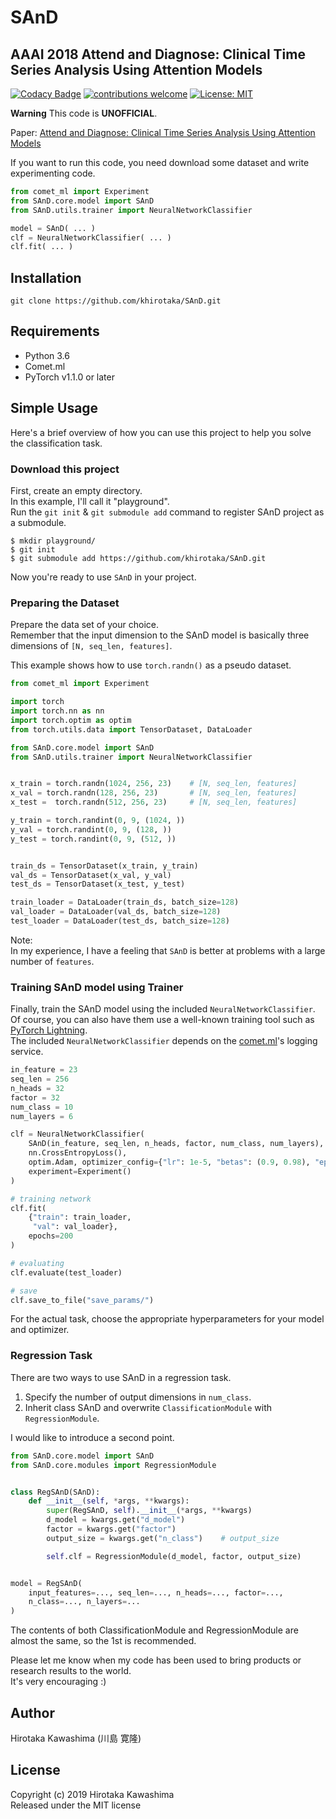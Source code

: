 # SAnD
## AAAI 2018 Attend and Diagnose: Clinical Time Series Analysis Using Attention Models

[![Codacy Badge](https://api.codacy.com/project/badge/Grade/29dd2dce4acd401e9d8554a4d834c8f3)](https://www.codacy.com/manual/KawashimaHirotaka/SAnD?utm_source=github.com&amp;utm_medium=referral&amp;utm_content=KawashimaHirotaka/SAnD&amp;utm_campaign=Badge_Grade)
[![contributions welcome](https://img.shields.io/badge/contributions-welcome-brightgreen.svg?style=flat)](https://github.com/dwyl/esta/issues)
[![License: MIT](https://img.shields.io/badge/License-MIT-yellow.svg)](https://opensource.org/licenses/MIT)

**Warning** This code is **UNOFFICIAL**.

Paper: [Attend and Diagnose: Clinical Time Series Analysis Using Attention Models](https://www.aaai.org/ocs/index.php/AAAI/AAAI18/paper/viewFile/16325/16790)

If you want to run this code,
you need download some dataset and write experimenting code.

```python
from comet_ml import Experiment
from SAnD.core.model import SAnD
from SAnD.utils.trainer import NeuralNetworkClassifier

model = SAnD( ... )
clf = NeuralNetworkClassifier( ... )
clf.fit( ... )
```

## Installation
`git clone https://github.com/khirotaka/SAnD.git`

## Requirements
*   Python 3.6
*   Comet.ml
*   PyTorch v1.1.0 or later


## Simple Usage
Here's a brief overview of how you can use this project to help you solve the classification task.

### Download this project
First, create an empty directory.  
In this example, I'll call it "playground".  
Run the `git init` & `git submodule add` command to  register SAnD project as a submodule.

```shell script
$ mkdir playground/
$ git init
$ git submodule add https://github.com/khirotaka/SAnD.git
```

Now you're ready to use `SAnD` in your project.

### Preparing the Dataset
Prepare the data set of your choice.  
Remember that the input dimension to the SAnD model is basically three dimensions of `[N, seq_len, features]`.

This example shows how to use `torch.randn()` as a pseudo dataset.

```python
from comet_ml import Experiment

import torch
import torch.nn as nn
import torch.optim as optim
from torch.utils.data import TensorDataset, DataLoader

from SAnD.core.model import SAnD
from SAnD.utils.trainer import NeuralNetworkClassifier


x_train = torch.randn(1024, 256, 23)    # [N, seq_len, features]
x_val = torch.randn(128, 256, 23)       # [N, seq_len, features]
x_test =  torch.randn(512, 256, 23)     # [N, seq_len, features]

y_train = torch.randint(0, 9, (1024, ))
y_val = torch.randint(0, 9, (128, ))
y_test = torch.randint(0, 9, (512, ))


train_ds = TensorDataset(x_train, y_train)
val_ds = TensorDataset(x_val, y_val)
test_ds = TensorDataset(x_test, y_test)

train_loader = DataLoader(train_ds, batch_size=128)
val_loader = DataLoader(val_ds, batch_size=128)
test_loader = DataLoader(test_ds, batch_size=128)
```

Note:  
In my experience, I have a feeling that `SAnD` is better at problems with a large number of `features`.

### Training SAnD model using Trainer
Finally, train the SAnD model using the included `NeuralNetworkClassifier`.  
Of course, you can also have them use a well-known training tool such as [PyTorch Lightning](https://pytorch-lightning.readthedocs.io/en/stable/).  
The included `NeuralNetworkClassifier` depends on the [comet.ml](https://www.comet.ml)'s logging service.

```python
in_feature = 23
seq_len = 256
n_heads = 32
factor = 32
num_class = 10
num_layers = 6

clf = NeuralNetworkClassifier(
    SAnD(in_feature, seq_len, n_heads, factor, num_class, num_layers),
    nn.CrossEntropyLoss(),
    optim.Adam, optimizer_config={"lr": 1e-5, "betas": (0.9, 0.98), "eps": 4e-09, "weight_decay": 5e-4},
    experiment=Experiment()
)

# training network
clf.fit(
    {"train": train_loader,
     "val": val_loader},
    epochs=200
)

# evaluating
clf.evaluate(test_loader)

# save
clf.save_to_file("save_params/")
```

For the actual task, choose the appropriate hyperparameters for your model and optimizer.

### Regression Task
There are two ways to use SAnD in a regression task.

1. Specify the number of output dimensions in `num_class`.
2. Inherit class SAnD and overwrite `ClassificationModule` with `RegressionModule`.

I would like to introduce a second point.

```python
from SAnD.core.model import SAnD
from SAnD.core.modules import RegressionModule


class RegSAnD(SAnD):
    def __init__(self, *args, **kwargs):
        super(RegSAnD, self).__init__(*args, **kwargs)
        d_model = kwargs.get("d_model")
        factor = kwargs.get("factor")
        output_size = kwargs.get("n_class")    # output_size

        self.clf = RegressionModule(d_model, factor, output_size)


model = RegSAnD(
    input_features=..., seq_len=..., n_heads=..., factor=...,
    n_class=..., n_layers=...
)
```

The contents of both ClassificationModule and RegressionModule are almost the same, so the 1st is recommended.


Please let me know when my code has been used to bring products or research results to the world.   
It's very encouraging :)

## Author
Hirotaka Kawashima (川島 寛隆)

## License
Copyright (c) 2019 Hirotaka Kawashima  
Released under the MIT license

